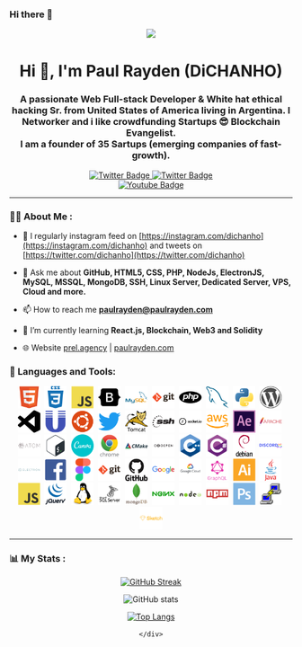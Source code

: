 ### Hi there 👋

<!--
**PaulRayden/PaulRayden** is a ✨ _special_ ✨ repository because its `README.md` (this file) appears on your GitHub profile.

Here are some ideas to get you started:

- 🔭 I’m currently working on ...
- 🌱 I’m currently learning ...
- 👯 I’m looking to collaborate on ...
- 🤔 I’m looking for help with ...
- 💬 Ask me about ...
- 📫 How to reach me: ...
- 😄 Pronouns: ...
- ⚡ Fun fact: ...
-->

<div id="header" align="center">
    <img src="https://media.giphy.com/media/vLpclx5lofmqnEswm0/giphy.gif" width="200" />
    <h1 align="center">Hi 👋, I'm Paul Rayden (DiCHANHO)</h1>
    <h3 align="center">A passionate Web Full-stack Developer & White hat ethical hacking Sr. from United States of America living in Argentina. I Networker and i like crowdfunding Startups 😎 Blockchain Evangelist.
        <br />I am a founder of 35 Sartups (emerging companies of fast-growth).
    </h3>
</div>


<div id="badges" align="center">
    <!-- a href="http://twitch.com/dichanho" target="_blank">
        <img src="https://img.shields.io/twitch/status/dichanho?color=purple&logo=twitch&style=for-the-badge"
            alt="Twitch Badge" />
    </a -->    
    <a href="https://twitter.com/PaulRayden" target="_blank">
        <img src="https://img.shields.io/twitter/follow/PaulRayden?color=blue&label=PaulRayden&logo=twitter&style=for-the-badge"
            alt="Twitter Badge" />
    </a>
    <a href="https://twitter.com/DiCHANHO" target="_blank">
        <img src="https://img.shields.io/twitter/follow/dichanho?color=blue&label=dichanho&logo=twitter&style=for-the-badge"
            alt="Twitter Badge" />
    </a>
    <br />
    <a href="https://www.youtube.com/@PaulRayden" target="_blank">
        <img src="https://img.shields.io/youtube/channel/subscribers/UC1r2SdqBUNLBJTWy1VZbMRQ?label=suscriptores&logo=youtube&style=for-the-badge"
            alt="Youtube Badge" />
    </a>
</div>

---

### 👨‍💻 About Me :

- 📝 I regularly instagram feed on [https://instagram.com/dichanho](https://instagram.com/dichanho) and tweets on [https://twitter.com/dichanho](https://twitter.com/dichanho)

- 💬 Ask me about **GitHub, HTML5, CSS, PHP, NodeJs, ElectronJS, MySQL, MSSQL, MongoDB, SSH, Linux Server, Dedicated Server, VPS, Cloud and more.**

- 📫 How to reach me **paulrayden@paulrayden.com**

- 🌱 I’m currently learning **React.js, Blockchain, Web3 and Solidity**

- 🌐 Website [prel.agency](prel.agency) | [paulrayden.com](paulrayden.com)


<div align="left">
    <h3>🔨 Languages and Tools:</h3>
    <div align="center">
        <img src="https://github.com/devicons/devicon/blob/master/icons/html5/html5-original.svg" title="HTML5" alt="HTML" width="40" height="40"/>&nbsp;
        <img src="https://github.com/devicons/devicon/blob/master/icons/css3/css3-plain-wordmark.svg"  title="CSS3" alt="CSS" width="40" height="40"/>&nbsp;
        <img src="https://github.com/devicons/devicon/blob/master/icons/javascript/javascript-original.svg" title="JavaScript" alt="JavaScript" width="40" height="40"/>&nbsp;
        <img src="https://github.com/devicons/devicon/blob/master/icons/bootstrap/bootstrap-plain.svg" title="Bootstrap" alt="Bootstrap" width="40" height="40"/>&nbsp;
        <img src="https://github.com/devicons/devicon/blob/master/icons/mysql/mysql-original-wordmark.svg" title="MySQL"  alt="MySQL" width="40" height="40"/>&nbsp;
        <img src="https://github.com/devicons/devicon/blob/master/icons/git/git-original-wordmark.svg" title="Git" **alt="Git" width="40" height="40"/>&nbsp;
        <img src="https://github.com/devicons/devicon/blob/master/icons/php/php-plain.svg" title="PHP" **alt="PHP" width="40" height="40"/>&nbsp;
        <img src="https://github.com/devicons/devicon/blob/master/icons/mysql/mysql-plain.svg" title="MySQL" **alt="MySQL" width="40" height="40"/>&nbsp;
        <img src="https://github.com/devicons/devicon/blob/master/icons/python/python-original.svg" title="Python" **alt="Python" width="40" height="40"/>&nbsp;
        <img src="https://github.com/devicons/devicon/blob/master/icons/wordpress/wordpress-plain.svg" title="WordPress" **alt="WordPress" width="40" height="40"/>&nbsp;
        <img src="https://github.com/devicons/devicon/blob/master/icons/vscode/vscode-plain.svg" title="vscode" alt="vscode" width="40" height="40"/>&nbsp;
        <img src="https://github.com/devicons/devicon/blob/master/icons/unix/unix-original.svg" title="unix" alt="unix" width="40" height="40"/>&nbsp;
        <img src="https://github.com/devicons/devicon/blob/master/icons/ubuntu/ubuntu-plain.svg" title="ubuntu server" alt="ubuntu server" width="40" height="40"/>&nbsp;
        <img src="https://github.com/devicons/devicon/blob/master/icons/twitter/twitter-original.svg" title="twitter api" alt="twitter api" width="40" height="40"/>&nbsp;
        <img src="https://github.com/devicons/devicon/blob/master/icons/tomcat/tomcat-original-wordmark.svg" title="tomcat" alt="tomcat" width="40" height="40"/>&nbsp;
        <img src="https://github.com/devicons/devicon/blob/master/icons/ssh/ssh-original-wordmark.svg" title="ssh" alt="ssh" width="40" height="40"/>&nbsp;
        <img src="https://github.com/devicons/devicon/blob/master/icons/socketio/socketio-original-wordmark.svg" title="socket.io" alt="socket.io" width="40" height="40"/>&nbsp;
        <img src="https://github.com/devicons/devicon/blob/master/icons/amazonwebservices/amazonwebservices-plain-wordmark.svg" title="amazon aws" alt="amazon aws" width="40" height="40"/>&nbsp;
        <img src="https://github.com/devicons/devicon/blob/master/icons/aftereffects/aftereffects-original.svg" title="afftereffects" alt="aftereffects" width="40" height="40"/>&nbsp;
        <img src="https://github.com/devicons/devicon/blob/master/icons/apache/apache-original-wordmark.svg" title="apache" alt="apache" width="40" height="40"/>&nbsp;
        <img src="https://github.com/devicons/devicon/blob/master/icons/atom/atom-original-wordmark.svg" title="atom" alt="atom" width="40" height="40"/>&nbsp;
        <img src="https://github.com/devicons/devicon/blob/master/icons/bash/bash-original.svg" width="40" height="40"/>&nbsp;
        <img src="https://github.com/devicons/devicon/blob/master/icons/canva/canva-original.svg" width="40" height="40"/>&nbsp;
        <img src="https://github.com/devicons/devicon/blob/master/icons/chrome/chrome-original-wordmark.svg" width="40" height="40"/>&nbsp;
        <img src="https://github.com/devicons/devicon/blob/master/icons/cmake/cmake-original-wordmark.svg" width="40" height="40"/>&nbsp;
        <img src="https://github.com/devicons/devicon/blob/master/icons/codepen/codepen-original-wordmark.svg" width="40" height="40"/>&nbsp;
        <img src="https://github.com/devicons/devicon/blob/master/icons/cplusplus/cplusplus-original.svg" width="40" height="40"/>&nbsp;
        <img src="https://github.com/devicons/devicon/blob/master/icons/csharp/csharp-original.svg" width="40" height="40"/>&nbsp;
        <img src="https://github.com/devicons/devicon/blob/master/icons/debian/debian-original-wordmark.svg" width="40" height="40"/>&nbsp;
        <img src="https://github.com/devicons/devicon/blob/master/icons/discordjs/discordjs-original-wordmark.svg" width="40" height="40"/>&nbsp;
        <img src="https://github.com/devicons/devicon/blob/master/icons/electron/electron-original-wordmark.svg" width="40" height="40"/>&nbsp;
        <img src="https://github.com/devicons/devicon/blob/master/icons/facebook/facebook-original.svg" width="40" height="40"/>&nbsp;
        <img src="https://github.com/devicons/devicon/blob/master/icons/figma/figma-original.svg" width="40" height="40"/>&nbsp;
        <img src="https://github.com/devicons/devicon/blob/master/icons/git/git-original-wordmark.svg" width="40" height="40"/>&nbsp;
        <img src="https://github.com/devicons/devicon/blob/master/icons/github/github-original-wordmark.svg" width="40" height="40"/>&nbsp;
        <img src="https://github.com/devicons/devicon/blob/master/icons/google/google-original-wordmark.svg" width="40" height="40"/>&nbsp;
        <img src="https://github.com/devicons/devicon/blob/master/icons/googlecloud/googlecloud-original-wordmark.svg" width="40" height="40"/>&nbsp;
        <img src="https://github.com/devicons/devicon/blob/master/icons/graphql/graphql-plain-wordmark.svg" width="40" height="40"/>&nbsp;
        <img src="https://github.com/devicons/devicon/blob/master/icons/illustrator/illustrator-plain.svg" width="40" height="40"/>&nbsp;
        <img src="https://github.com/devicons/devicon/blob/master/icons/java/java-original-wordmark.svg" width="40" height="40"/>&nbsp;
        <img src="https://github.com/devicons/devicon/blob/master/icons/javascript/javascript-original.svg" width="40" height="40"/>&nbsp;
        <img src="https://github.com/devicons/devicon/blob/master/icons/jquery/jquery-original-wordmark.svg" width="40" height="40"/>&nbsp;
        <img src="https://github.com/devicons/devicon/blob/master/icons/linux/linux-original.svg" width="40" height="40"/>&nbsp;
        <img src="https://github.com/devicons/devicon/blob/master/icons/microsoftsqlserver/microsoftsqlserver-plain-wordmark.svg" width="40" height="40"/>&nbsp;
        <img src="https://github.com/devicons/devicon/blob/master/icons/mongodb/mongodb-original-wordmark.svg" width="40" height="40"/>&nbsp;
        <img src="https://github.com/devicons/devicon/blob/master/icons/nginx/nginx-original.svg" width="40" height="40"/>&nbsp;
        <img src="https://github.com/devicons/devicon/blob/master/icons/nodejs/nodejs-original-wordmark.svg" width="40" height="40"/>&nbsp;
        <img src="https://github.com/devicons/devicon/blob/master/icons/npm/npm-original-wordmark.svg" width="40" height="40"/>&nbsp;
        <img src="https://github.com/devicons/devicon/blob/master/icons/photoshop/photoshop-plain.svg" width="40" height="40"/>&nbsp;
        <img src="https://github.com/devicons/devicon/blob/master/icons/putty/putty-original.svg" width="40" height="40"/>&nbsp;
        <img src="https://github.com/devicons/devicon/blob/master/icons/sketch/sketch-line-wordmark.svg" width="40" height="40"/>
      </div>
</div>

---

### 📊 My Stats :
<div align="center">
    
[![GitHub Streak](http://github-readme-streak-stats.herokuapp.com?user=PaulRayden&theme=onedark)](https://git.io/streak-stats)

![GitHub stats](https://github-readme-stats.vercel.app/api?username=PaulRayden&show_icons=true&theme=radical)

[![Top Langs](https://github-readme-stats.vercel.app/api/top-langs/?username=PaulRayden&layout=compact&theme=tokyonight)](https://github.com/anuraghazra/github-readme-stats)
    
    </div>
